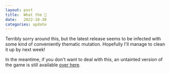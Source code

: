 ```yaml
---
layout: post
title:  What the 🎃
date:   2022-10-30
categories: update
---
```


Terribly sorry around this, but the latest release seems to be infected with some kind of conveniently 
thematic mutation. Hopefully I'll manage to clean it up by next week!

In the meantime, if you don't want to deal with this, an untainted version of the game is still available [over here](https://www.konkr.io/releases/2.5.1/).

